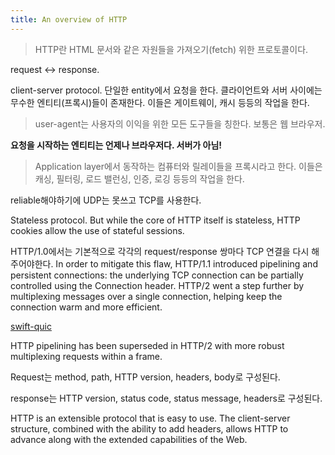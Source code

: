```yaml
---
title: An overview of HTTP
---
```


> HTTP란 HTML 문서와 같은 자원들을 가져오기(fetch) 위한 프로토콜이다.

request <-> response.

client-server protocol. 단일한 entity에서 요청을 한다. 클라이언트와 서버 사이에는 무수한 엔티티(프록시)들이 존재한다. 이들은 게이트웨이, 캐시 등등의 작업을 한다.

> user-agent는 사용자의 이익을 위한 모든 도구들을 칭한다. 보통은 웹 브라우저.

**요청을 시작하는 엔티티는 언제나 브라우저다. 서버가 아님!**

> Application layer에서 동작하는 컴퓨터와 릴레이들을 프록시라고 한다. 이들은 캐싱, 필터링, 로드 밸런싱, 인증, 로깅 등등의 작업을 한다.

reliable해야하기에 UDP는 못쓰고 TCP를 사용한다.

Stateless protocol. But while the core of HTTP itself is stateless, HTTP cookies allow the use of stateful sessions.

HTTP/1.0에서는 기본적으로 각각의 request/response 쌍마다 TCP 연결을 다시 해주어야한다. In order to mitigate this flaw, HTTP/1.1 introduced pipelining and persistent connections: the underlying TCP connection can be partially controlled using the Connection header. HTTP/2 went a step further by multiplexing messages over a single connection, helping keep the connection warm and more efficient.

[swift-quic](https://github.com/kennethlaskoski/swift-quic)

HTTP pipelining has been superseded in HTTP/2 with more robust multiplexing requests within a frame.

Request는 method, path, HTTP version, headers, body로 구성된다.

response는 HTTP version, status code, status message, headers로 구성된다.

HTTP is an extensible protocol that is easy to use. The client-server structure, combined with the ability to add headers, allows HTTP to advance along with the extended capabilities of the Web.
